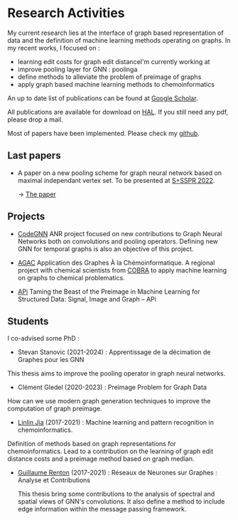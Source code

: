 
# Research Activities

My current research lies at the interface of graph based representation of data and
the definition of machine learning methods operating on graphs. In my recent works, I
focused on :
* learning edit costs for graph edit distanceI'm currently working at 
* improve pooling layer for GNN : poolinga
* define methods to alleviate the problem of preimage of graphs
* apply graph based machine learning methods to chemoinformatics


An up to date list of publications can be found at [Google
Scholar](https://scholar.google.com/citations?user=YqmqE9gAAAAJ&hl=fr).

All publications are available for download on
[HAL](https://cv.archives-ouvertes.fr/benoit-gauzere?langChosen=fr). If you still need any
pdf, please drop a mail.

Most of papers have been implemented. Please check my [github](https://github.com/bgauzere/).

## Last papers

* A paper on a new pooling scheme for graph neural network based on maximal independant
  vertex set. To be presented at [S+SSPR 2022](https://sspr2022.encs.concordia.ca/).
  
  -> [The paper](https://hal.archives-ouvertes.fr/hal-03739114/document)
  
  
## Projects

* [CodeGNN](https://www.normastic.fr/projet-anr-codegnn/) ANR project focused on new
  contributions to Graph Neural Networks both on convolutions and pooling
  operators. Defining new GNN for temporal graphs is also an objective of this project. 

* [AGAC](https://www.normastic.fr/analyse-de-graphes-appliquee-a-la-chemoinformatique/)
Application des Graphes À la Chémoinformatique. A regional project with chemical
scientists from [COBRA](https://www.insa-rouen.fr/recherche/laboratoires/cobra) to apply
machine learning on graphs to chemical problematics.

* [APi](https://anr.fr/Project-ANR-18-CE23-0014)
Taming the Beast of the Preimage in Machine Learning for Structured Data: Signal, Image
and Graph – APi


## Students

I co-advised some PhD : 

 * Stevan Stanovic (2021-2024) : Apprentissage de la décimation de Graphes pour les GNN

This thesis aims to improve the pooling operator in graph neural networks.

 * Clément Gledel (2020-2023) : Preimage Problem for Graph Data
 
 How can we use modern graph generation techniques to improve the computation of graph
 preimage. 

  * [Linlin Jia](https://jajupmochi.github.io/index_en.html) (2017-2021) :  Machine learning and pattern recognition in chemoinformatics.

Definition of methods based on graph representations for chemoinformatics. Lead to a
contribution on the learning of graph edit distance costs and a preimage method based on
graph median.

* [Guillaume Renton](https://scholar.google.fr/citations?user=2Cv9_-UAAAAJ&hl=fr) (2017-2021) : Réseaux de Neurones sur Graphes : Analyse et Contributions
  
  This thesis bring some contributions to the analysis of spectral and spatial views of
  GNN's convolutions. It also define a method to include edge information within the
  message passing framework. 
